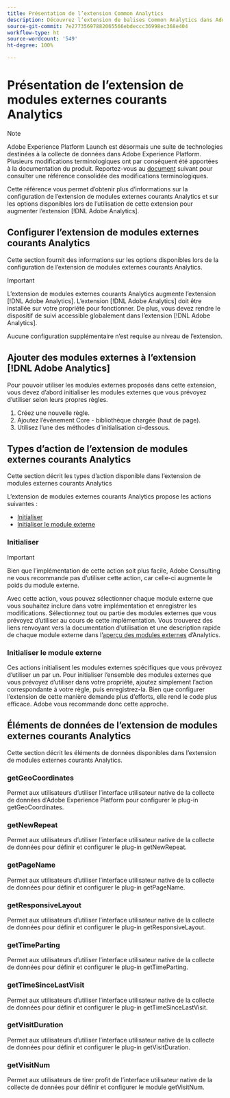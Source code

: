 ```yaml
---
title: Présentation de l’extension Common Analytics
description: Découvrez l’extension de balises Common Analytics dans Adobe Experience Platform.
source-git-commit: 7e27735697882065566ebdeccc36998ec368e404
workflow-type: ht
source-wordcount: '549'
ht-degree: 100%

---
```


# Présentation de l’extension de modules externes courants Analytics

>[!NOTE]
>
>Adobe Experience Platform Launch est désormais une suite de technologies destinées à la collecte de données dans Adobe Experience Platform. Plusieurs modifications terminologiques ont par conséquent été apportées à la documentation du produit. Reportez-vous au [document](../../../term-updates.md) suivant pour consulter une référence consolidée des modifications terminologiques.

Cette référence vous permet d’obtenir plus d’informations sur la configuration de l’extension de modules externes courants Analytics et sur les options disponibles lors de l’utilisation de cette extension pour augmenter l’extension [!DNL Adobe Analytics].

## Configurer l’extension de modules externes courants Analytics

Cette section fournit des informations sur les options disponibles lors de la configuration de l’extension de modules externes courants Analytics.

>[!IMPORTANT]
>
>L’extension de modules externes courants Analytics augmente l’extension [!DNL Adobe Analytics]. L’extension [!DNL Adobe Analytics] doit être installée sur votre propriété pour fonctionner. De plus, vous devez rendre le dispositif de suivi accessible globalement dans l’extension [!DNL Adobe Analytics].

Aucune configuration supplémentaire n’est requise au niveau de l’extension.

## Ajouter des modules externes à l’extension [!DNL Adobe Analytics]

Pour pouvoir utiliser les modules externes proposés dans cette extension, vous devez d’abord initialiser les modules externes que vous prévoyez d’utiliser selon leurs propres règles.

1. Créez une nouvelle règle.
1. Ajoutez l’événement Core - bibliothèque chargée (haut de page).
1. Utilisez l’une des méthodes d’initialisation ci-dessous.

## Types d’action de l’extension de modules externes courants Analytics

Cette section décrit les types d’action disponible dans l’extension de modules externes courants Analytics

L’extension de modules externes courants Analytics propose les actions suivantes :

* [Initialiser](#initialize)
* [Initialiser le module externe](#initialize-plugin)

### Initialiser

>[!IMPORTANT]
>
>Bien que l’implémentation de cette action soit plus facile, Adobe Consulting ne vous recommande pas d’utiliser cette action, car celle-ci augmente le poids du module externe.

Avec cette action, vous pouvez sélectionner chaque module externe que vous souhaitez inclure dans votre implémentation et enregistrer les modifications. Sélectionnez tout ou partie des modules externes que vous prévoyez d’utiliser au cours de cette implémentation. Vous trouverez des liens renvoyant vers la documentation d’utilisation et une description rapide de chaque module externe dans l’[aperçu des modules externes](https://experienceleague.adobe.com/docs/analytics/implementation/vars/plugins/impl-plugins.html?lang=fr) d’Analytics.

### Initialiser le module externe

Ces actions initialisent les modules externes spécifiques que vous prévoyez d’utiliser un par un. Pour initialiser l’ensemble des modules externes que vous prévoyez d’utiliser dans votre propriété, ajoutez simplement l’action correspondante à votre règle, puis enregistrez-la. Bien que configurer l’extension de cette manière demande plus d’efforts, elle rend le code plus efficace. Adobe vous recommande donc cette approche.

## Éléments de données de l’extension de modules externes courants Analytics

Cette section décrit les éléments de données disponibles dans l’extension de modules externes courants Analytics.

### getGeoCoordinates

Permet aux utilisateurs d’utiliser l’interface utilisateur native de la collecte de données d’Adobe Experience Platform pour configurer le plug-in getGeoCoordinates.

### getNewRepeat

Permet aux utilisateurs d’utiliser l’interface utilisateur native de la collecte de données pour définir et configurer le plug-in getNewRepeat.

### getPageName

Permet aux utilisateurs d’utiliser l’interface utilisateur native de la collecte de données pour définir et configurer le plug-in getPageName.

### getResponsiveLayout

Permet aux utilisateurs d’utiliser l’interface utilisateur native de la collecte de données pour définir et configurer le plug-in getResponsiveLayout.

### getTimeParting

Permet aux utilisateurs d’utiliser l’interface utilisateur native de la collecte de données pour définir et configurer le plug-in getTimeParting.

### getTimeSinceLastVisit

Permet aux utilisateurs d’utiliser l’interface utilisateur native de la collecte de données pour définir et configurer le plug-in getTimeSinceLastVisit.

### getVisitDuration

Permet aux utilisateurs d’utiliser l’interface utilisateur native de la collecte de données pour définir et configurer le plug-in getVisitDuration.

### getVisitNum

Permet aux utilisateurs de tirer profit de l’interface utilisateur native de la collecte de données pour définir et configurer le module getVisitNum.
